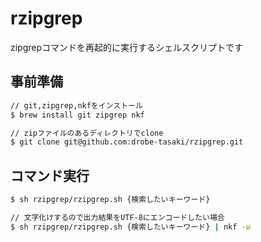 # rzipgrep

zipgrepコマンドを再起的に実行するシェルスクリプトです

## 事前準備
```sh
// git,zipgrep,nkfをインストール
$ brew install git zipgrep nkf

// zipファイルのあるディレクトリでclone
$ git clone git@github.com:drobe-tasaki/rzipgrep.git
```

## コマンド実行
```sh
$ sh rzipgrep/rzipgrep.sh {検索したいキーワード}

// 文字化けするので出力結果をUTF-8にエンコードしたい場合
$ sh rzipgrep/rzipgrep.sh {検索したいキーワード} | nkf -w
```
